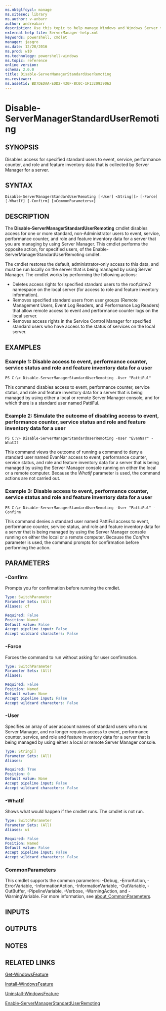 ```yaml
---
ms.mktglfcycl: manage
ms.sitesec: library
ms.author: v-anbarr
author: andreabarr
description: Use this topic to help manage Windows and Windows Server technologies with Windows PowerShell.
external help file: ServerManager-help.xml
keywords: powershell, cmdlet
manager: jasgro
ms.date: 12/20/2016
ms.prod: w10
ms.technology: powershell-windows
ms.topic: reference
online version: 
schema: 2.0.0
title: Disable-ServerManagerStandardUserRemoting
ms.reviewer:
ms.assetid: BD7DEDAA-EDD2-430F-8C0C-1F1320939062
---
```


# Disable-ServerManagerStandardUserRemoting

## SYNOPSIS
Disables access for specified standard users to event, service, performance counter, and role and feature inventory data that is collected by Server Manager for a server.

## SYNTAX

```
Disable-ServerManagerStandardUserRemoting [-User] <String[]> [-Force] [-WhatIf] [-Confirm] [<CommonParameters>]
```

## DESCRIPTION
The **Disable-ServerManagerStandardUserRemoting** cmdlet disables access for one or more standard, non-Administrator users to event, service, performance counter, and role and feature inventory data for a server that you are managing by using Server Manager.
This cmdlet performs the opposite action, for specified users, of the Enable-ServerManagerStandardUserRemoting cmdlet.

The cmdlet restores the default, administrator-only access to this data, and must be run locally on the server that is being managed by using Server Manager.
The cmdlet works by performing the following actions: 

- Deletes access rights for specified standard users to the root\cimv2 namespace on the local server (for access to role and feature inventory information). 
- Removes specified standard users from user groups (Remote Management Users, Event Log Readers, and Performance Log Readers) that allow remote access to event and performance counter logs on the local server. 
- Removes access rights in the Service Control Manager for specified standard users who have access to the status of services on the local server.

## EXAMPLES

### Example 1: Disable access to event, performance counter, service status and role and feature inventory data for a user
```
PS C:\> Disable-ServerManagerStandardUserRemoting -User "PattiFul"
```

This command disables access to event, performance counter, service status, and role and feature inventory data for a server that is being managed by using either a local or remote Server Manager console, and for which there is a standard user named PattiFul.

### Example 2: Simulate the outcome of disabling access to event, performance counter, service status and role and feature inventory data for a user
```
PS C:\> Disable-ServerManagerStandardUserRemoting -User "EvanNar" -WhatIf
```

This command views the outcome of running a command to deny a standard user named EvanNar access to event, performance counter, service status, and role and feature inventory data for a server that is being managed by using the Server Manager console running on either the local or a remote computer.
Because the *WhatIf* parameter is used, the command actions are not carried out.

### Example 3: Disable access to event, performance counter, service status and role and feature inventory data for a user
```
PS C:\> Disable-ServerManagerStandardUserRemoting -User "PattiFul" -Confirm
```

This command denies a standard user named PattiFul access to event, performance counter, service status, and role and feature inventory data for a server that is being managed by using the Server Manager console running on either the local or a remote computer.
Because the *Confirm* parameter is used, the command prompts for confirmation before performing the action.

## PARAMETERS

### -Confirm
Prompts you for confirmation before running the cmdlet.

```yaml
Type: SwitchParameter
Parameter Sets: (All)
Aliases: cf

Required: False
Position: Named
Default value: False
Accept pipeline input: False
Accept wildcard characters: False
```

### -Force
Forces the command to run without asking for user confirmation.

```yaml
Type: SwitchParameter
Parameter Sets: (All)
Aliases: 

Required: False
Position: Named
Default value: None
Accept pipeline input: False
Accept wildcard characters: False
```

### -User
Specifies an array of user account names of standard users who runs Server Manager, and no longer requires access to event, performance counter, service, and role and feature inventory data for a server that is being managed by using either a local or remote Server Manager console.

```yaml
Type: String[]
Parameter Sets: (All)
Aliases: 

Required: True
Position: 0
Default value: None
Accept pipeline input: False
Accept wildcard characters: False
```

### -WhatIf
Shows what would happen if the cmdlet runs.
The cmdlet is not run.

```yaml
Type: SwitchParameter
Parameter Sets: (All)
Aliases: wi

Required: False
Position: Named
Default value: False
Accept pipeline input: False
Accept wildcard characters: False
```

### CommonParameters
This cmdlet supports the common parameters: -Debug, -ErrorAction, -ErrorVariable, -InformationAction, -InformationVariable, -OutVariable, -OutBuffer, -PipelineVariable, -Verbose, -WarningAction, and -WarningVariable. For more information, see [about_CommonParameters](http://go.microsoft.com/fwlink/?LinkID=113216).

## INPUTS

## OUTPUTS

## NOTES

## RELATED LINKS

[Get-WindowsFeature](./Get-WindowsFeature.md)

[Install-WindowsFeature](./Install-WindowsFeature.md)

[Uninstall-WindowsFeature](./Uninstall-WindowsFeature.md)

[Enable-ServerManagerStandardUserRemoting](./Enable-ServerManagerStandardUserRemoting.md)

